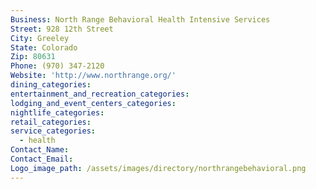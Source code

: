 ```yaml
---
Business: North Range Behavioral Health Intensive Services
Street: 928 12th Street
City: Greeley
State: Colorado
Zip: 80631
Phone: (970) 347-2120
Website: 'http://www.northrange.org/'
dining_categories:
entertainment_and_recreation_categories:
lodging_and_event_centers_categories:
nightlife_categories:
retail_categories:
service_categories:
  - health
Contact_Name:
Contact_Email:
Logo_image_path: /assets/images/directory/northrangebehavioral.png
---
```



